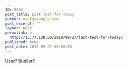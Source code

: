 ```yaml
---
ID: 9502
post_title: Last test for Today
author: user@example.com
post_excerpt: ""
layout: post
permalink: >
  http://13.77.138.65/2018/09/27/last-test-for-today/
published: true
post_date: 2018-09-27 00:00:00
---
```

User? Bueller?